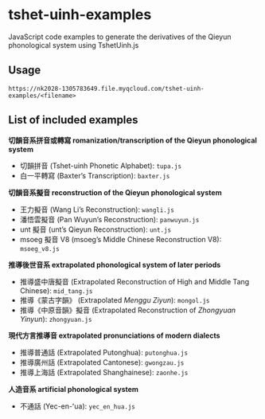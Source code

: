 # tshet-uinh-examples

JavaScript code examples to generate the derivatives of the Qieyun phonological system using TshetUinh.js

## Usage

```
https://nk2028-1305783649.file.myqcloud.com/tshet-uinh-examples/<filename>
```

## List of included examples

**切韻音系拼音或轉寫 romanization/transcription of the Qieyun phonological system**

- 切韻拼音 (Tshet-uinh Phonetic Alphabet): `tupa.js`
- 白一平轉寫 (Baxter’s Transcription): `baxter.js`

**切韻音系擬音 reconstruction of the Qieyun phonological system**

- 王力擬音 (Wang Li’s Reconstruction): `wangli.js`
- 潘悟雲擬音 (Pan Wuyun’s Reconstruction): `panwuyun.js`
- unt 擬音 (unt’s Qieyun Reconstruction): `unt.js`
- msoeg 擬音 V8 (msoeg’s Middle Chinese Reconstruction V8): `msoeg_v8.js`

**推導後世音系 extrapolated phonological system of later periods**

- 推導盛中唐擬音 (Extrapolated Reconstruction of High and Middle Tang Chinese): `mid_tang.js`
- 推導《蒙古字韻》 (Extrapolated _Menggu Ziyun_): `mongol.js`
- 推導《中原音韻》擬音 (Extrapolated Reconstruction of _Zhongyuan Yinyun_): `zhongyuan.js`

**現代方言推導音 extrapolated pronunciations of modern dialects**

- 推導普通話 (Extrapolated Putonghua): `putonghua.js`
- 推導廣州話 (Extrapolated Cantonese): `gwongzau.js`
- 推導上海話 (Extrapolated Shanghainese): `zaonhe.js`

**人造音系 artificial phonological system**

- 不通話 (Yec-en-ʻua): `yec_en_hua.js`

